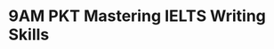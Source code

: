 # 9AM PKT Mastering IELTS Writing Skills

<!-- - ## Week 1

   1. [Day 1](https://www.facebook.com/iCodeguru/videos/416964307347740)
   2. [Day 2](https://www.facebook.com/iCodeguru/videos/445945235074014)
   3. [Day 3](https://www.facebook.com/iCodeguru/videos/1692322671598399)
   4. [Day 4]()
   5. [Day 5]() -->

<!-- - ## Week 

   1. [Day 1]()
   2. [Day 2]()
   3. [Day 3]()
   4. [Day 4]()
   5. [Day 5]() -->